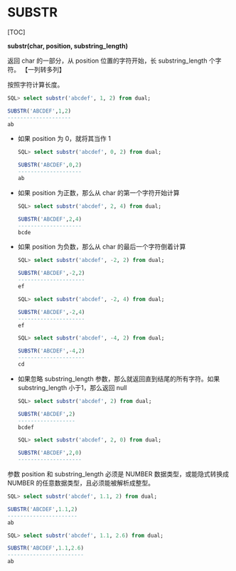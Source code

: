 # SUBSTR

[TOC]

**substr(char, position, substring_length)**

返回 char 的一部分，从 position 位置的字符开始，长 substring_length 个字符。 【一列转多列】

按照字符计算长度。

```sql
SQL> select substr('abcdef', 1, 2) from dual;

SUBSTR('ABCDEF',1,2)
--------------------
ab
```

- 如果 position 为 0，就将其当作 1

	```sql
	SQL> select substr('abcdef', 0, 2) from dual;

	SUBSTR('ABCDEF',0,2)
	--------------------
	ab
	```

- 如果 position 为正数，那么从 char 的第一个字符开始计算

	```sql
	SQL> select substr('abcdef', 2, 4) from dual;

	SUBSTR('ABCDEF',2,4)
	--------------------
	bcde
	```

- 如果 position 为负数，那么从 char 的最后一个字符倒着计算

	```sql
	SQL> select substr('abcdef', -2, 2) from dual;

	SUBSTR('ABCDEF',-2,2)
	---------------------
	ef

	SQL> select substr('abcdef', -2, 4) from dual;

	SUBSTR('ABCDEF',-2,4)
	---------------------
	ef

	SQL> select substr('abcdef', -4, 2) from dual;

	SUBSTR('ABCDEF',-4,2)
	---------------------
	cd
	```

- 如果忽略 substring_length 参数，那么就返回直到结尾的所有字符。如果 substring_length 小于1，那么返回 null

	```sql
	SQL> select substr('abcdef', 2) from dual;

	SUBSTR('ABCDEF',2)
	------------------
	bcdef

	SQL> select substr('abcdef', 2, 0) from dual;

	SUBSTR('ABCDEF',2,0)
	--------------------

	```

参数 position 和 substring_length 必须是 NUMBER 数据类型，或能隐式转换成 NUMBER 的任意数据类型，且必须能被解析成整型。

```sql
SQL> select substr('abcdef', 1.1, 2) from dual;

SUBSTR('ABCDEF',1.1,2)
----------------------
ab

SQL> select substr('abcdef', 1.1, 2.6) from dual;

SUBSTR('ABCDEF',1.1,2.6)
------------------------
ab
```